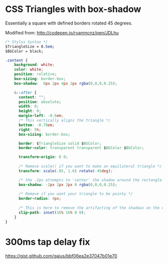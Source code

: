 # CSS Triangles with box-shadow

Essentially a square with defined borders rotated 45 degrees.

Modified from:
http://codepen.io/ryanmcnz/pen/JDLhu

```css
/* Stylus Syntax */
$TriangleSize = 0.5em;
$BGColor = black;

.content {
    background: white;
    color: white;
    position: relative;
    box-sizing: border-box;
    box-shadow:  0px 2px 4px 2px rgba(0,0,0,0.25);

    &::after {
      content: "";
      position: absolute;
      width: 0;
      height: 0;
      margin-left: -0.6em;
      /* This vertically aligns the triangle */
      bottom: -0.78em;
      right: 5%;
      box-sizing: border-box;

      border: $TriangleSize solid $BGColor;
      border-color: transparent transparent $BGColor $BGColor;

      transform-origin: 0 0;
      
      /* Remove scale() if you want to make an equilateral triangle */
      transform: scale(.85, 1.6) rotate(-45deg);

      /* the -2px attempts to 'center' the shadow around the rectangle */
      box-shadow: -2px 2px 2px 0 rgba(0,0,0,0.25);
      
      /* Remove if you want your triangle to be pointy */
      border-radius: 4px;
      
      /* This is here to remove the artifacting of the shadows on the upper half of the rectangle */
      clip-path: inset(16% 16% 0 0);
    }
}
```

# 300ms tap delay fix

https://gist.github.com/gajus/bbf06ea2e37047b01e70
